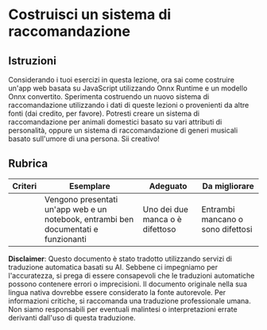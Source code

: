 # Costruisci un sistema di raccomandazione

## Istruzioni

Considerando i tuoi esercizi in questa lezione, ora sai come costruire un'app web basata su JavaScript utilizzando Onnx Runtime e un modello Onnx convertito. Sperimenta costruendo un nuovo sistema di raccomandazione utilizzando i dati di queste lezioni o provenienti da altre fonti (dai credito, per favore). Potresti creare un sistema di raccomandazione per animali domestici basato su vari attributi di personalità, oppure un sistema di raccomandazione di generi musicali basato sull'umore di una persona. Sii creativo!

## Rubrica

| Criteri  | Esemplare                                                              | Adeguato                              | Da migliorare                     |
| -------- | ---------------------------------------------------------------------- | ------------------------------------- | --------------------------------- |
|          | Vengono presentati un'app web e un notebook, entrambi ben documentati e funzionanti | Uno dei due manca o è difettoso       | Entrambi mancano o sono difettosi |

**Disclaimer**: 
Questo documento è stato tradotto utilizzando servizi di traduzione automatica basati su AI. Sebbene ci impegniamo per l'accuratezza, si prega di essere consapevoli che le traduzioni automatiche possono contenere errori o imprecisioni. Il documento originale nella sua lingua nativa dovrebbe essere considerato la fonte autorevole. Per informazioni critiche, si raccomanda una traduzione professionale umana. Non siamo responsabili per eventuali malintesi o interpretazioni errate derivanti dall'uso di questa traduzione.